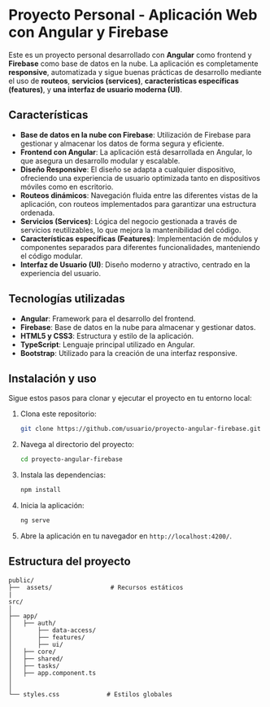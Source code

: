 # Proyecto Personal - Aplicación Web con Angular y Firebase

Este es un proyecto personal desarrollado con **Angular** como frontend y **Firebase** como base de datos en la nube. La aplicación es completamente **responsive**, automatizada y sigue buenas prácticas de desarrollo mediante el uso de **routeos**, **servicios (services)**, **características específicas (features)**, y **una interfaz de usuario moderna (UI)**.

## Características

- **Base de datos en la nube con Firebase**: Utilización de Firebase para gestionar y almacenar los datos de forma segura y eficiente.
- **Frontend con Angular**: La aplicación está desarrollada en Angular, lo que asegura un desarrollo modular y escalable.
- **Diseño Responsive**: El diseño se adapta a cualquier dispositivo, ofreciendo una experiencia de usuario optimizada tanto en dispositivos móviles como en escritorio.
- **Routeos dinámicos**: Navegación fluida entre las diferentes vistas de la aplicación, con routeos implementados para garantizar una estructura ordenada.
- **Servicios (Services)**: Lógica del negocio gestionada a través de servicios reutilizables, lo que mejora la mantenibilidad del código.
- **Características específicas (Features)**: Implementación de módulos y componentes separados para diferentes funcionalidades, manteniendo el código modular.
- **Interfaz de Usuario (UI)**: Diseño moderno y atractivo, centrado en la experiencia del usuario.

## Tecnologías utilizadas

- **Angular**: Framework para el desarrollo del frontend.
- **Firebase**: Base de datos en la nube para almacenar y gestionar datos.
- **HTML5 y CSS3**: Estructura y estilo de la aplicación.
- **TypeScript**: Lenguaje principal utilizado en Angular.
- **Bootstrap**: Utilizado para la creación de una interfaz responsive.

## Instalación y uso

Sigue estos pasos para clonar y ejecutar el proyecto en tu entorno local:

1. Clona este repositorio:
    ```bash
    git clone https://github.com/usuario/proyecto-angular-firebase.git
    ```

2. Navega al directorio del proyecto:
    ```bash
    cd proyecto-angular-firebase
    ```

3. Instala las dependencias:
    ```bash
    npm install
    ```

4. Inicia la aplicación:
    ```bash
    ng serve
    ```

5. Abre la aplicación en tu navegador en `http://localhost:4200/`.

## Estructura del proyecto

```plaintext
public/
├──  assets/                # Recursos estáticos
|
src/
│
├── app/
│   ├── auth/  
│       ├── data-access/    
│       ├── features/  
│       ├── ui/        
│   ├── core/          
│   ├── shared/   
│   ├── tasks/                
│   ├── app.component.ts
│   
│
└── styles.css             # Estilos globales
